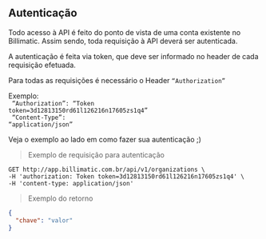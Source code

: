 
## Autenticação

Todo acesso à API é feito do ponto de vista de uma conta existente no Billimatic. Assim sendo, toda requisição à API deverá ser autenticada.

A autenticação é feita via token, que deve ser informado no header de cada requisição efetuada.

<div class="api-endpoint notice">
  <aside>
    Para todas as requisições é necessário o Header <code>“Authorization”</code>
  </aside>
</div>

Exemplo:<br>
<code>
  “Authorization”: “Token token=3d12813150rd61l126216n17605zs1q4” <br>
  “Content-Type”: “application/json”
</code>
<br>

Veja o exemplo ao lado em como fazer sua autenticação ;)

> Exemplo de requisição para autenticação


```shell
GET http://app.billimatic.com.br/api/v1/organizations \
-H 'authorization: Token token=3d12813150rd61l126216n17605zs1q4' \
-H 'content-type: application/json'

```
> Exemplo do retorno

```json
{
  "chave": "valor"
}
```
